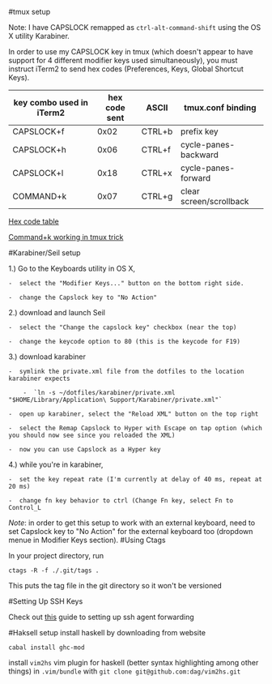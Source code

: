 #tmux setup

Note:  I have CAPSLOCK remapped as `ctrl-alt-command-shift` using the OS X utility Karabiner.  

In order to use my CAPSLOCK key in tmux (which doesn't appear to have support for 4 different modifier keys used simultaneously), you must instruct iTerm2 to send hex codes (Preferences, Keys, Global Shortcut Keys).

| key combo used in iTerm2 | hex code sent | ASCII  | tmux.conf binding          |
| ------------------------ | ------------- | ------ | -------------------------- |
| CAPSLOCK+f               | 0x02          | CTRL+b | prefix key                 |
| CAPSLOCK+h               | 0x06          | CTRL+f | cycle-panes-backward       |
| CAPSLOCK+l               | 0x18          | CTRL+x | cycle-panes-forward        |
| COMMAND+k                | 0x07          | CTRL+g | clear screen/scrollback    |

[Hex code table](http://www.nthelp.com/ascii.htm)

[Command+k working in tmux trick](https://coderwall.com/p/rkstvg/clear-pane-in-tmux)

#Karabiner/Seil setup

1.)  Go to the Keyboards utility in OS X,

    -  select the "Modifier Keys..." button on the bottom right side.

    -  change the Capslock key to "No Action"

2.)  download and launch Seil

    -  select the "Change the capslock key" checkbox (near the top)

    -  change the keycode option to 80 (this is the keycode for F19)

3.)  download karabiner

    -  symlink the private.xml file from the dotfiles to the location karabiner expects

        -  `ln -s ~/dotfiles/karabiner/private.xml "$HOME/Library/Application\ Support/Karabiner/private.xml"`

    -  open up karabiner, select the "Reload XML" button on the top right

    -  select the Remap Capslock to Hyper with Escape on tap option (which you should now see since you reloaded the XML)

    -  now you can use Capslock as a Hyper key

4.)  while you're in karabiner, 

    -  set the key repeat rate (I'm currently at delay of 40 ms, repeat at 20 ms)

    -  change fn key behavior to ctrl (Change Fn key, select Fn to Control_L

*Note*: in order to get this setup to work with an external keyboard, need to set Capslock key to "No Action" for the external keyboard too (dropdown menue in Modifier Keys section).
#Using Ctags

In your project directory, run

`ctags -R -f ./.git/tags .`

This puts the tag file in the git directory so it won't be versioned

#Setting Up SSH Keys

Check out [this](https://developer.github.com/guides/using-ssh-agent-forwarding/) guide to setting up ssh agent forwarding

#Haksell setup
install haskell by downloading from website

`cabal install ghc-mod`

install `vim2hs` vim plugin for haskell (better syntax highlighting among other things) in `.vim/bundle` with `git clone git@github.com:dag/vim2hs.git`

